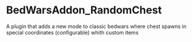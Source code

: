 # BedWarsAddon_RandomChest
A plugin that adds a new mode to classic bedwars where chest spawns in special coordinates (configurable) whith custom items
